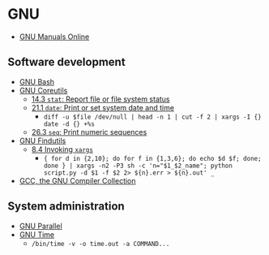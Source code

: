 # GNU

* [GNU Manuals Online](https://www.gnu.org/manual/)

## Software development

* [GNU Bash](https://www.gnu.org/software/bash/)
* [GNU Coreutils](https://www.gnu.org/software/coreutils/manual/coreutils.html)
  * [14.3 `stat`: Report file or file system status](https://www.gnu.org/software/coreutils/manual/coreutils.html#stat-invocation)
  * [21.1 `date`: Print or set system date and time](https://www.gnu.org/software/coreutils/manual/coreutils.html#date-invocation)
    * `diff -u $file /dev/null | head -n 1 | cut -f 2 | xargs -I {} date -d {} +%s`
  * [26.3 `seq`: Print numeric sequences](https://www.gnu.org/software/coreutils/manual/coreutils.html#seq-invocation)
* [GNU Findutils](https://www.gnu.org/software/findutils/manual/html_mono/find.html)
  * [8.4 Invoking `xargs`](https://www.gnu.org/software/findutils/manual/html_mono/find.html#Invoking-xargs)
    * `{ for d in {2,10}; do for f in {1,3,6}; do echo $d $f; done; done } | xargs -n2 -P3 sh -c 'n="$1_$2_name"; python script.py -d $1 -f $2 2> ${n}.err > ${n}.out' _`
* [GCC, the GNU Compiler Collection](https://www.gnu.org/software/gcc/)

## System administration

* [GNU Parallel](https://www.gnu.org/software/parallel/)
* [GNU Time](https://www.gnu.org/software/time/)
  * `/bin/time -v -o time.out -a COMMAND...`

